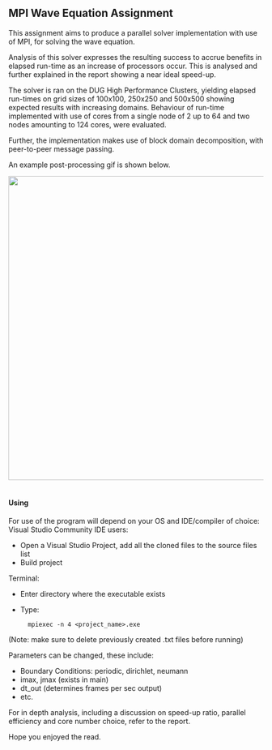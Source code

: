 ## MPI Wave Equation Assignment

This assignment aims to produce a parallel solver implementation with use of MPI, for solving the wave equation.

Analysis of this solver expresses the resulting success to accrue benefits in elapsed run-time as an increase of processors occur. This is analysed and further explained in the report showing a near ideal speed-up.

The solver is ran on the DUG High Performance Clusters, yielding elapsed run-times on grid sizes of 100x100, 250x250 and 500x500 showing expected results with increasing domains. Behaviour of run-time implemented with use of cores from a single node of 2 up to 64 and two nodes amounting to 124 cores, were evaluated.

Further, the implementation makes use of block domain decomposition, with peer-to-peer message passing.

An example post-processing gif is shown below.

<a href="#"><img src="https://github.com/jamessoni/MPI_wave_equation/blob/main/animations/periodic_wave.gif" width="600"></a>&nbsp;&nbsp;&nbsp;&nbsp;&nbsp;&nbsp;

#### Using
For use of the program will depend on your OS and IDE/compiler of choice:
Visual Studio Community IDE users:
* Open a Visual Studio Project, add all the cloned files to the source files list
* Build project

Terminal:
* Enter directory where the executable exists
* Type:
 
        mpiexec -n 4 <project_name>.exe

(Note: make sure to delete previously created .txt files before running)

Parameters can be changed, these include:
* Boundary Conditions: periodic, dirichlet, neumann
* imax, jmax (exists in main)
* dt_out (determines frames per sec output)
* etc.

For in depth analysis, including a discussion on speed-up ratio, parallel efficiency and core number choice, refer to the report.

Hope you enjoyed the read.
